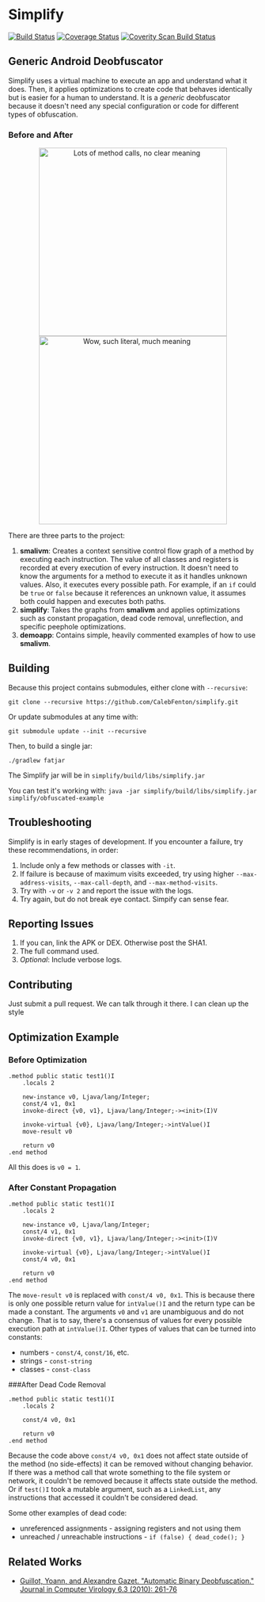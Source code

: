 Simplify
========

[![Build Status](https://travis-ci.org/CalebFenton/simplify.svg?branch=master)](https://travis-ci.org/CalebFenton/simplify) [![Coverage Status](https://img.shields.io/coveralls/CalebFenton/simplify.svg)](https://coveralls.io/r/CalebFenton/simplify) [![Coverity Scan Build Status](https://img.shields.io/coverity/scan/7022.svg)](https://scan.coverity.com/projects/calebfenton-simplify)

Generic Android Deobfuscator
----------------------------

Simplify uses a virtual machine to execute an app and understand what it does. Then, it applies optimizations to create code that behaves identically but is easier for a human to understand. It is a _generic_ deobfuscator because it doesn't need any special configuration or code for different types of obfuscation.

### Before and After

<section>
<p align="center">
<img src="https://cloud.githubusercontent.com/assets/1356658/5331911/1e790c86-7df4-11e4-91e7-aba1d2c63b98.png" alt="Lots of method calls, no clear meaning" height="380px" align="center" />
<img src="https://cloud.githubusercontent.com/assets/1356658/5331912/1ecc6d7c-7df4-11e4-9572-bc3d41303842.png" alt="Wow, such literal, much meaning" height="380px" align="center" />
</p>
</section>

There are three parts to the project:

1. **smalivm**: Creates a context sensitive control flow graph of a method by executing each instruction. The value of all classes and registers is recorded at every execution of every instruction. It doesn't need to know the arguments for a method to execute it as it handles unknown values. Also, it executes every possible path. For example, if an `if` could be `true` or `false` because it references an unknown value, it assumes both could happen and executes both paths.
2. **simplify**: Takes the graphs from **smalivm** and applies optimizations such as constant propagation, dead code removal, unreflection, and  specific peephole optimizations.
3. **demoapp**: Contains simple, heavily commented examples of how to use **smalivm**.


Building
--------

Because this project contains submodules, either clone with `--recursive`:

`git clone --recursive https://github.com/CalebFenton/simplify.git`

Or update submodules at any time with:

`git submodule update --init --recursive`

Then, to build a single jar:

`./gradlew fatjar`

The Simplify jar will be in `simplify/build/libs/simplify.jar`

You can test it's working with: `java -jar simplify/build/libs/simplify.jar simplify/obfuscated-example`

Troubleshooting
---------------

Simplify is in early stages of development. If you encounter a failure, try these recommendations, in order:

1. Include only a few methods or classes with `-it`.
2. If failure is because of maximum visits exceeded, try using higher `--max-address-visits`, `--max-call-depth`, and `--max-method-visits`.
3. Try with `-v` or `-v 2` and report the issue with the logs.
4. Try again, but do not break eye contact. Simpify can sense fear.

Reporting Issues
----------------

1. If you can, link the APK or DEX. Otherwise post the SHA1.
2. The full command used.
3. *Optional*: Include verbose logs.

Contributing
------------
Just submit a pull request. We can talk through it there. I can clean up the style

Optimization Example
--------------------
### Before Optimization
```smali
.method public static test1()I
    .locals 2

    new-instance v0, Ljava/lang/Integer;
    const/4 v1, 0x1
    invoke-direct {v0, v1}, Ljava/lang/Integer;-><init>(I)V

    invoke-virtual {v0}, Ljava/lang/Integer;->intValue()I
    move-result v0

    return v0
.end method
```

All this does is `v0 = 1`.

### After Constant Propagation
```smali
.method public static test1()I
    .locals 2

    new-instance v0, Ljava/lang/Integer;
    const/4 v1, 0x1
    invoke-direct {v0, v1}, Ljava/lang/Integer;-><init>(I)V

    invoke-virtual {v0}, Ljava/lang/Integer;->intValue()I
    const/4 v0, 0x1

    return v0
.end method
```

The `move-result v0` is replaced with `const/4 v0, 0x1`. This is because there is only one possible return value for `intValue()I` and the return type can be made a constant. The arguments `v0` and `v1` are unambiguous and do not change. That is to say, there's a consensus of values for every possible execution path at `intValue()I`. Other types of values that can be turned into constants:

* numbers - `const/4`, `const/16`, etc.
* strings - `const-string`
* classes - `const-class`

###After Dead Code Removal
```smali
.method public static test1()I
    .locals 2

    const/4 v0, 0x1

    return v0
.end method
```

Because the code above `const/4 v0, 0x1` does not affect state outside of the method (no side-effects) it can be removed without changing behavior. If there was a method call that wrote something to the file system or network, it couldn't be removed because it affects state outside the method. Or if `test()I` took a mutable argument, such as a `LinkedList`, any instructions that accessed it couldn't be considered dead.

Some other examples of dead code:

* unreferenced assignments - assigning registers and not using them
* unreached / unreachable instructions - `if (false) { dead_code(); }`


Related Works
-------------

* [Guillot, Yoann, and Alexandre Gazet. "Automatic Binary Deobfuscation." Journal in Computer Virology 6.3 (2010): 261-76](http://metasm.cr0.org/docs/sstic09-metasm-jcv.pdf)
